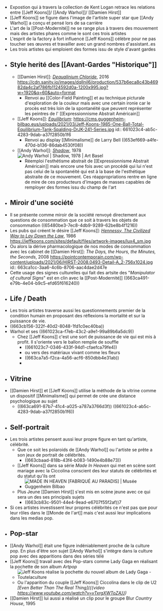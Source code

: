 - Expostion qui à travers la collection de Kent Logan retrace les relations entre [[Jeff Koons]]/ [[Andy Warhol]]/ [[Damien Hirst]]
- [[Jeff Koons]] se figure dans l'image de l'artiste super star que [[Andy Warhol]] a conçu et pensé lors de sa carrière
- L'art de la [[Post-Modernité]] ne se range plus à travers des mouvement mais des artistes phares comme le sont ces trois artistes
- L'esprit de la factory à fort influencé [[Jeff Koons]] célèbre pour ne pas toucher ses œuvres et travailler avec un grand nombres d'assistant..es
- Les trois artistes qui emploient des formes issu de style d'avant gardes
- ## Style herité des [[Avant-Gardes "Historique"]]
	- [[Damien Hirst]]: [*Dequalinium Chloride*](https://www.artsy.net/artwork/damien-hirst-dequalinium-chloride-19), 2016 https://cdn.sanity.io/images/dqllnil6/production/537b6eca8c43b46982da4c2af786fb1124592d0a-1200x995.jpg?w=1920&q=60&auto=format
		- Renvoi au [[Color-Field Painting]] et au technique picturale d'exploration de la couleur mais avec une certain ironie car le procès est très loin de la spontanéité que peuvent représenter les peintres de l' [[Expressionnisme Abstrait Américain]]
	- [[Jeff Koons]]: [*Equilibrium*](https://www.guggenheim-bilbao.eus/fr/exposition/equilibrio): https://cms.guggenheim-bilbao.eus/uploads/2021/03/Jeff-Koons-1985-One-Ball-Total-Equilibrium-Tank-Spalding-DrJK-241-Series.jpg
	  id:: 661023c4-ab5c-4283-9dab-a37f2850b1f6
		- Renvoi au display [[Minimalisme]] de Larry Bell ((653ef669-a4fe-470d-b136-86dab4530f08))
	- [[Andy Warhol]]: [*Shadow*](https://www.artbasel.com/catalog/artwork/23026/Andy-Warhol-Shadow?lang=fr), 1978 ![Andy Warhol | Shadow, 1978 | Art Basel](https://d2u3kfwd92fzu7.cloudfront.net/gallery/photo/1436260153334/WAR_268_12.jpeg)
		- Réemploi l'esthétisme abstrait de [[Expressionnisme Abstrait Américain]] mais encore une fois avec un procédé qui lui n'est pas celui de la spontanéité qui est à la base de l'esthétique abstraite de ce mouvement. Ces réappropriations rentre en ligne de mire de ces producteurs d'images de masses capables de remployer des formes issu du champ de l'art
- ## Miroir d'une société
- Il se présente comme miroir de la société renvoyé directement aux questions de consommation que ce soit à travers les objets de consommation ((65480be3-7ec8-4db9-9289-62be8b4f1216))
- Les pubs qui créent le désire [[Jeff Koons]]: [*Hennessy, The Civilized Way to Lay Down the Law*](https://jeffkoons.com/artwork/luxury-degradation/hennessy-the-civilized-way-lay-down-the-law), 1986 https://jeffkoons.com/sites/default/files/artwork-images/lux4_sm.jpg
- Ou alors la dérive pharmacologique de nos modes de consommation avec les cabinet de [[Damien Hirst]]: *The Days, the Hours, the Minutes, the Seconds*, 2008 https://pointcontemporain.com/wp-content/uploads/2021/06/HIRST-2008.0493-Detail-A_2-756x1024.jpg
  id:: 663ca1cc-3aa6-4c6b-8706-aac4dae2d47e
- Cette usage des signes culturelles qui fait des artsite des "*Manipulator of cultural Signs*" est en clin avec la [[Post-Modernité]] ((663ca491-e79b-4e04-b9c5-efd65f616240))
- ## Life / Death
- Les trois artistes traverse aussi les questionnements premier de la condition humain en proposant des réflexions la mortalité et sur la puissance de vie.
- ((663cb156-322f-40d2-8048-1fd1c0ec40ba))
- Warhol et ses ((661023ca-f7eb-43c2-a9e1-99a89b6a5dc9))
	- Chez [[Jeff Koons]] c'est une sort de puissance de vie qui est mis à profit. Il s'oriente vers le ballon remplie de souffle
		- ((661023c7-0346-433f-94d1-cfaefca79fe4))
		- ou vers des matériaux vivant comme les fleurs
		- ((663ca7a5-f2ca-4a56-acf6-850dbb4e31ab))
		-
- ## Vitrine
- [[Damien Hirst]] et [[Jeff Koons]] utilise la méthode de la vitrine comme un dispositif [[Minimalisme]]  qui permet de crée une distance psychologique au sujet
	- ((663ca691-87b7-41c4-a025-a787a3766d3f)) ((661023c4-ab5c-4283-9dab-a37f2850b1f6))
- ## Self-portrait
- Les trois artistes pensent aussi leur propre figure en tant qu'artiste, célébrité.
	- Que ce soit les polaroids de [[Andy Warhol]] ou l'artiste se prête a son jeux de portrait de célébrités.
		- ((663cbaad-818b-43f4-b083-1490e4b88e73))
	- [[Jeff Koons]] dans sa série *Made In Heaven* qui met en scène sont mariage avec la Ciccolina conscient des leur statuts de célébrités et du statut qu'ils ont
		- ![MADE IN HEAVEN [FABRIQUÉ AU PARADIS] | Musée Guggenheim Bilbao](https://cms.guggenheim-bilbao.eus/uploads/2021/03/Jeff-Koons-1989-Made-in-Heaven-300x135.jpg)
	- Plus Jeune [[Damien Hirst]] s'est mis en scène jeune avec ce qui sera un des ses principals sujets
		- ((663cb83c-9501-44e4-9ead-e6707f55f2af))7
- Si ces artistes investissent leur propres célébrités ce n'est pas que pour leur rôles dans le [[Monde de l'art]] mais c'est aussi leur implications dans les medias pop.
- ## Pop-star
- [[Andy Warhol]] était une figure indéniablement proche de la culture pop. En plus d'être son sujet [[Andy Warhol]] s'intègre dans la culture pop avec des apparitions dans des séries télé
- [[Jeff Koons]] travail avec des Pop-stars comme Lady Gaga en réalisant la pochette de son album *Artpop*
	- ![Jeff Koons réalise la pochette du nouvel album de Lady Gaga - Toutelaculture](https://toutelaculture.com/wp-content/uploads/2013/10/lady-gaga-artpop-600x600.jpg)
	- Ou l'apparition du couple [[Jeff Koons]] Ciccolina dans le clip de U2 *[Even Better Than The Real Thing]({{video https://www.youtube.com/watch?v=vTxrgXWToZA}})*
- [[Damien Hirst]] lui aussi a réalisé un clip pour le groupe Blur  *Country House*, 1995